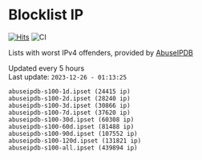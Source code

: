 # Blocklist IP

[![Hits](https://hits.seeyoufarm.com/api/count/incr/badge.svg?url=https%3A%2F%2Fgithub.com%2Fborestad%2Fblocklist-ip%2F&count_bg=%2379C83D&title_bg=%23555555&icon=&icon_color=%23E7E7E7&title=hits&edge_flat=false)](https://hits.seeyoufarm.com)  ![CI](https://img.shields.io/github/workflow/status/borestad/blocklist-ip/CI?style=flat-square)

Lists with worst IPv4 offenders, provided by [AbuseIPDB](https://www.abuseipdb.com/)

<!-- FOOTER-PLACEHOLDER -->
Updated every 5 hours<br>
Last update: `2023-12-26 - 01:13:25`
```
abuseipdb-s100-1d.ipset (24415 ip)
abuseipdb-s100-2d.ipset (28240 ip)
abuseipdb-s100-3d.ipset (30866 ip)
abuseipdb-s100-7d.ipset (37620 ip)
abuseipdb-s100-30d.ipset (60308 ip)
abuseipdb-s100-60d.ipset (81488 ip)
abuseipdb-s100-90d.ipset (107552 ip)
abuseipdb-s100-120d.ipset (131821 ip)
abuseipdb-s100-all.ipset (439894 ip)
```
